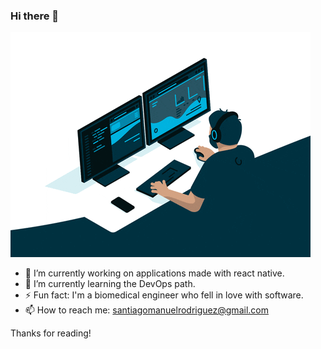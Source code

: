 ### Hi there 👋



<div>
	<img src="https://github.com/santiagorodriguez24/santiagorodriguez24/blob/main/images/developer.gif" alt="Developer GIF.">
</div>



- 🔭 I’m currently working on applications made with react native.
- 🌱 I’m currently learning the DevOps path.
- ⚡ Fun fact: I'm a biomedical engineer who fell in love with software.
- 📫 How to reach me: santiagomanuelrodriguez@gmail.com

  

Thanks for reading!
